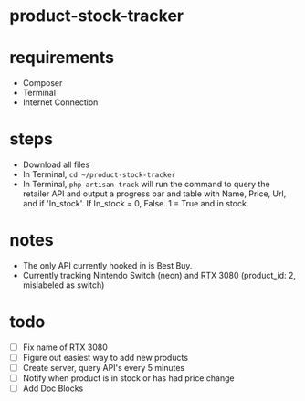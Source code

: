 # product-stock-tracker

# requirements
- Composer
- Terminal
- Internet Connection

# steps
- Download all files
- In Terminal, `cd ~/product-stock-tracker`
- In Terminal, `php artisan track` will run the command to query the retailer API and output a progress bar and table with Name, Price, Url, and if 'In_stock'. If In_stock = 0, False. 1 = True and in stock.

# notes
- The only API currently hooked in is Best Buy.
- Currently tracking Nintendo Switch (neon) and RTX 3080 (product_id: 2, mislabeled as switch)

# todo
- [ ] Fix name of RTX 3080
- [ ] Figure out easiest way to add new products
- [ ] Create server, query API's every 5 minutes
- [ ] Notify when product is in stock or has had price change
- [ ] Add Doc Blocks
